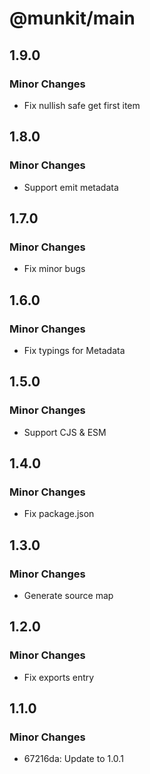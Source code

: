 # @munkit/main

## 1.9.0

### Minor Changes

- Fix nullish safe get first item

## 1.8.0

### Minor Changes

- Support emit metadata

## 1.7.0

### Minor Changes

- Fix minor bugs

## 1.6.0

### Minor Changes

- Fix typings for Metadata

## 1.5.0

### Minor Changes

- Support CJS & ESM

## 1.4.0

### Minor Changes

- Fix package.json

## 1.3.0

### Minor Changes

- Generate source map

## 1.2.0

### Minor Changes

- Fix exports entry

## 1.1.0

### Minor Changes

- 67216da: Update to 1.0.1
